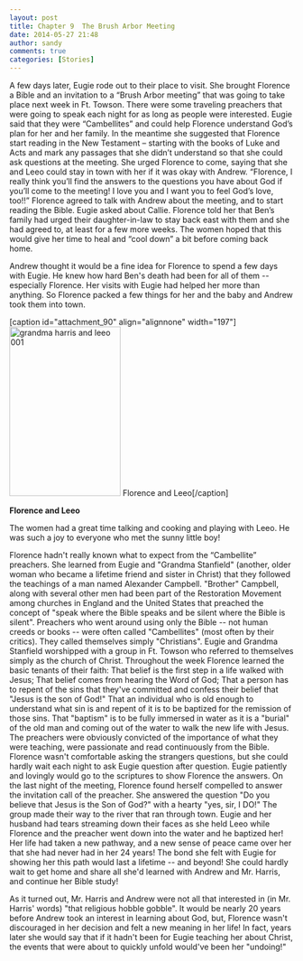 ```yaml
---
layout: post
title: Chapter 9  The Brush Arbor Meeting
date: 2014-05-27 21:48
author: sandy
comments: true
categories: [Stories]
---
```

A few days later, Eugie rode out to their place to visit. She brought Florence a Bible and an invitation to a “Brush Arbor meeting” that was going to take place next week in Ft. Towson. There were some traveling preachers that were going to speak each night for as long as people were interested. Eugie said that they were “Cambellites” and could help Florence understand God’s plan for her and her family. In the meantime she suggested that Florence start reading in the New Testament – starting with the books of Luke and Acts and mark any passages that she didn’t understand so that she could ask questions at the meeting. She urged Florence to come, saying that she and Leeo could stay in town with her if it was okay with Andrew. “Florence, I really think you’ll find the answers to the questions you have about God if you’ll come to the meeting! I love you and I want you to feel God’s love, too!!” Florence agreed to talk with Andrew about the meeting, and to start reading the Bible. Eugie asked about Callie. Florence told her that Ben’s family had urged their daughter-in-law to stay back east with them and she had agreed to, at least for a few more weeks. The women hoped that this would give her time to heal and “cool down” a bit before coming back home.

Andrew thought it would be a fine idea for Florence to spend a few days with Eugie. He knew how hard Ben's death had been for all of them -- especially Florence. Her visits with Eugie had helped her more than anything. So Florence packed a few things for her and the baby and Andrew took them into town.

[caption id="attachment_90" align="alignnone" width="197"]<a href="http://brownsuit.ryan-day.com/wp-content/uploads/sites/10/2014/05/grandma-harris-and-leeo-001.jpg"><img class="wp-image-90 size-medium" src="http://brownsuit.ryan-day.com/wp-content/uploads/sites/10/2014/05/grandma-harris-and-leeo-001-197x300.jpg" alt="grandma harris and leeo 001" width="197" height="300" /></a> Florence and Leeo[/caption]

<strong>Florence and Leeo</strong>

The women had a great time talking and cooking and playing with Leeo. He was such a joy to everyone who met the sunny little boy!

Florence hadn't really known what to expect from the “Cambellite” preachers. She learned from Eugie and "Grandma Stanfield" (another, older woman who became a lifetime friend and sister in Christ) that they followed the teachings of a man named Alexander Campbell. "Brother" Campbell, along with several other men had been part of the Restoration Movement among churches in England and the United States that preached the concept of "speak where the Bible speaks and be silent where the Bible is silent". Preachers who went around using only the Bible -- not human creeds or books -- were often called "Cambellites" (most often by their critics). They called themselves simply "Christians". Eugie and Grandma Stanfield worshipped with a group in Ft. Towson who referred to themselves simply as the church of Christ. Throughout the week Florence learned the basic tenants of their faith: That belief is the first step in a life walked with Jesus; That belief comes from hearing the Word of God; That a person has to repent of the sins that they've committed and confess their belief that "Jesus is the son of God!" That an individual who is old enough to understand what sin is and repent of it is to be baptized for the remission of those sins. That "baptism" is to be fully immersed in water as it is a "burial" of the old man and coming out of the water to walk the new life with Jesus. The preachers were obviously convicted of the importance of what they were teaching, were passionate and read continuously from the Bible. Florence wasn't comfortable asking the strangers questions, but she could hardly wait each night to ask Eugie question after question. Eugie patiently and lovingly would go to the scriptures to show Florence the answers. On the last night of the meeting, Florence found herself compelled to answer the invitation call of the preacher. She answered the question "Do you believe that Jesus is the Son of God?" with a hearty "yes, sir, I DO!" The group made their way to the river that ran through town. Eugie and her husband had tears streaming down their faces as she held Leeo while Florence and the preacher went down into the water and he baptized her! Her life had taken a new pathway, and a new sense of peace came over her that she had never had in her 24 years! The bond she felt with Eugie for showing her this path would last a lifetime -- and beyond! She could hardly wait to get home and share all she'd learned with Andrew and Mr. Harris, and continue her Bible study!

As it turned out, Mr. Harris and Andrew were not all that interested in (in Mr. Harris' words) "that religious hobble gobble". It would be nearly 20 years before Andrew took an interest in learning about God, but, Florence wasn't discouraged in her decision and felt a new meaning in her life! In fact, years later she would say that if it hadn't been for Eugie teaching her about Christ, the events that were about to quickly unfold would've been her "undoing!"
